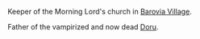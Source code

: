 Keeper of the Morning Lord's church in [Barovia Village](../Places/Barovia%20Village.md).

Father of the vampirized and now dead [Doru](Doru.md).